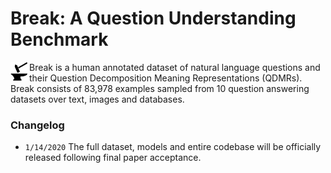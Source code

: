 # Break: A Question Understanding Benchmark

<img align="left" src="images/hammer_and_anvil-1.png" style="width:30px;height:30px;"></img>
Break is a human annotated dataset of natural language questions and their Question Decomposition Meaning Representations (QDMRs). Break consists of 83,978 examples sampled from 10 question answering datasets over text, images and databases.


### Changelog

- `1/14/2020` The full dataset, models and entire codebase will be officially released following final paper acceptance.


